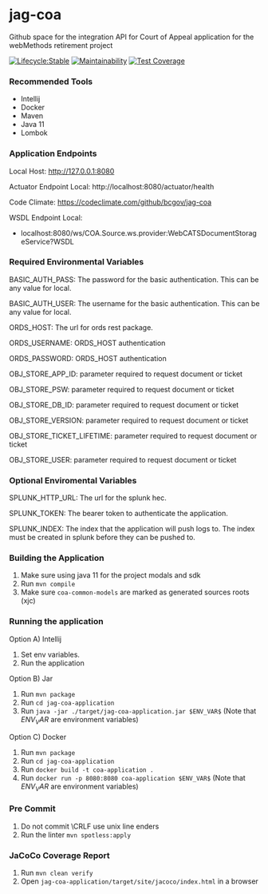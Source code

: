 # jag-coa
Github space for the integration API for Court of Appeal application for the webMethods retirement project

[![Lifecycle:Stable](https://img.shields.io/badge/Lifecycle-Stable-97ca00)](https://github.com/bcgov/jag-coa)
[![Maintainability](https://api.codeclimate.com/v1/badges/a492f352f279a2d1621e/maintainability)](https://codeclimate.com/github/bcgov/jag-coa/maintainability)
[![Test Coverage](https://api.codeclimate.com/v1/badges/a492f352f279a2d1621e/test_coverage)](https://codeclimate.com/github/bcgov/jag-coa/test_coverage)

### Recommended Tools
* Intellij
* Docker
* Maven
* Java 11
* Lombok

### Application Endpoints

Local Host: http://127.0.0.1:8080

Actuator Endpoint Local: http://localhost:8080/actuator/health

Code Climate: https://codeclimate.com/github/bcgov/jag-coa

WSDL Endpoint Local:
* localhost:8080/ws/COA.Source.ws.provider:WebCATSDocumentStorageService?WSDL

### Required Environmental Variables

BASIC_AUTH_PASS: The password for the basic authentication. This can be any value for local.

BASIC_AUTH_USER: The username for the basic authentication. This can be any value for local.

ORDS_HOST: The url for ords rest package.

ORDS_USERNAME: ORDS_HOST authentication

ORDS_PASSWORD: ORDS_HOST authentication

OBJ_STORE_APP_ID: parameter required to request document or ticket

OBJ_STORE_PSW: parameter required to request document or ticket

OBJ_STORE_DB_ID: parameter required to request document or ticket

OBJ_STORE_VERSION: parameter required to request document or ticket

OBJ_STORE_TICKET_LIFETIME: parameter required to request document or ticket

OBJ_STORE_USER: parameter required to request document or ticket

### Optional Enviromental Variables
SPLUNK_HTTP_URL: The url for the splunk hec.

SPLUNK_TOKEN: The bearer token to authenticate the application.

SPLUNK_INDEX: The index that the application will push logs to. The index must be created in splunk
before they can be pushed to.

### Building the Application
1) Make sure using java 11 for the project modals and sdk
2) Run ```mvn compile```
3) Make sure ```coa-common-models``` are marked as generated sources roots (xjc)

### Running the application
Option A) Intellij
1) Set env variables.
2) Run the application

Option B) Jar
1) Run ```mvn package```
2) Run ```cd jag-coa-application```
3) Run ```java -jar ./target/jag-coa-application.jar $ENV_VAR$```  (Note that $ENV_VAR$ are environment variables)

Option C) Docker
1) Run ```mvn package```
2) Run ```cd jag-coa-application```
3) Run ```docker build -t coa-application .```
4) Run ```docker run -p 8080:8080 coa-application $ENV_VAR$```  (Note that $ENV_VAR$ are environment variables)

### Pre Commit
1) Do not commit \CRLF use unix line enders
2) Run the linter ```mvn spotless:apply```

### JaCoCo Coverage Report
1) Run ```mvn clean verify```
2) Open ```jag-coa-application/target/site/jacoco/index.html``` in a browser
